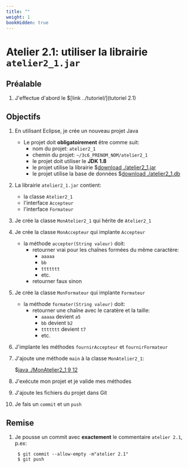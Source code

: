 ```yaml
---
title: ""
weight: 1
bookHidden: true
---
```



# Atelier 2.1: utiliser la librairie `atelier2_1.jar`

## Préalable

1. J'effectue d'abord le $[link ../tutoriel/](tutoriel 2.1)

## Objectifs

1. En utilisant Eclipse, je crée un nouveau projet Java
    * Le projet doit **obligatoirement** être comme suit:
        * nom du projet: `atelier2_1`
        * chemin du projet: `~/3c6_PRENOM_NOM/atelier2_1`
        * le projet doit utiliser le **JDK 1.8**
        * le projet utilise la librairie $[download ./atelier2_1.jar](atelier2_1.jar)
        * le projet utilise la base de données $[download ./atelier2_1.db](atelier2_1.db)

1. La librairie `atelier2_1.jar` contient:
    * la classe `Atelier2_1`
    * l'interface `Accepteur`
    * l'interface `Formateur`

1. Je crée la classe `MonAtelier2_1` qui hérite de `Atelier2_1`

1. Je crée la classe `MonAccepteur` qui implante `Accepteur`
    * la méthode `accepter(String valeur)` doit:
        * retourner vrai pour les chaînes formées du même caractère: 
            * `aaaaa`
            * `bb`
            * `ttttttt`
            * etc.
        * retourner faux sinon

1. Je crée la classe `MonFormateur` qui implante `Formateur`
    * la méthode `formater(String valeur)` doit:
        * retourner une chaîne avec le caratère et la taille:
            * `aaaaa` devient `a5`
            * `bb` devient `b2`
            * `ttttttt` devient `t7`
            * etc.

1. J'implante les méthodes `fournirAccepteur` et `fournirFormateur`

1. J'ajoute une méthode `main` à la classe `MonAtelier2_1`:

    $[java ./MonAtelier2_1 9 12]()

1. J'exécute mon projet et je valide mes méthodes

1. J'ajoute les fichiers du projet dans Git 

1. Je fais un `commit` et un `push`

## Remise

1. Je pousse un commit avec **exactement** le commentaire `atelier 2.1`, p.ex:

        $ git commit --allow-empty -m"atelier 2.1"
        $ git push

<!--

1. Je peux faire l'entrevue avant la date limite en créant un billet `entrevue 2.1`
    * Le prof va prioriser les questions, je devrai peut-être faire preuve de patience

1. Sinon, le prof va me contacter avec un rendez-vous avant la date limite


-->
